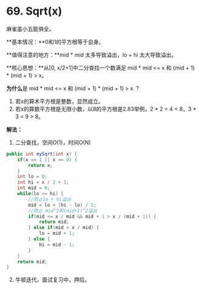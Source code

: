 # 69. Sqrt(x)

麻雀虽小五脏俱全。

**基本情况：**0和1的平方根等于自身。

**值得注意的地方：**mid * mid 太多导致溢出，lo + hi 太大导致溢出。

**核心思想：**从[0, x/2+1]中二分查找一个数满足 mid * mid <= x 和 (mid + 1) * (mid + 1) > x。

**为什么**是 mid * mid <= x 和 (mid + 1) * (mid + 1) > x ？

1. 若x的算术平方根是整数，显然成立。
2. 若x的算数平方根是无限小数，以8的平方根是2.83举例，2 * 2 = 4 < 8，3 * 3 = 9 > 8。



**解法：**

1.  二分查找，空间O(1)，时间O(N)

   ```java
   public int mySqrt(int x) {
       if(x == 1 || x == 0) {
           return x;
       }
       int lo = 0;
       int hi = x / 2 + 1;
       int mid = 0;
       while(lo <= hi) {
           //防止lo + hi溢出
           mid = lo + (hi - lo) / 2;
           //防止 mid^2和(mid+1)^2溢出
           if(mid <= x / mid && mid + 1 > x / (mid + 1)) {
               return mid;
           } else if(mid < x / mid) {
               lo = mid + 1;
           } else {
               hi = mid - 1;
           }
       }
       return mid;
   }
   ```

   

2. 牛顿迭代，面试复习中，押后。